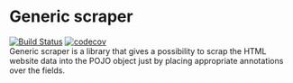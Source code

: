 # Generic scraper
[![Build Status](https://travis-ci.com/anotender/generic-scraper.svg?branch=master)](https://travis-ci.com/anotender/generic-scraper)
[![codecov](https://codecov.io/gh/anotender/generic-scraper/branch/master/graph/badge.svg)](https://codecov.io/gh/anotender/generic-scraper)  
Generic scraper is a library that gives a possibility to scrap the HTML website data into the POJO object just by placing appropriate annotations over the fields.
